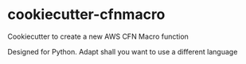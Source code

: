 # cookiecutter-cfnmacro
Cookiecutter to create a new AWS CFN Macro function

Designed for Python. Adapt shall you want to use a different language
